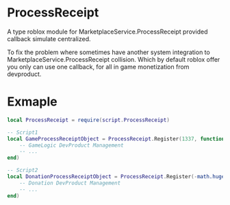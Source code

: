 # ProcessReceipt

A type roblox module for MarketplaceService.ProcessReceipt provided callback simulate centralized.

To fix the problem where sometimes have another system integration to MarketplaceService.ProcessReceipt collision.
Which by default roblox offer you only can use one callback, for all in game monetization from devproduct.

# Exmaple
```lua
local ProcessReceipt = require(script.ProcessReceipt)

-- Script1
local GameProcessReceiptObject = ProcessReceipt.Register(1337, function(receiptInfo: ReceiptInfo): Enum.ProductPurchaseDecision? 
	-- GameLogic DevProduct Management
	-- ...
end)

-- Script2
local DonationProcessReceiptObject = ProcessReceipt.Register(-math.huge, function(receiptInfo: ReceiptInfo): Enum.ProductPurchaseDecision? 
	-- Donation DevProduct Management
	-- ...
end)
```
